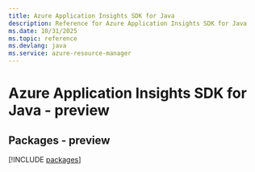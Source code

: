 ```yaml
---
title: Azure Application Insights SDK for Java
description: Reference for Azure Application Insights SDK for Java
ms.date: 10/31/2025
ms.topic: reference
ms.devlang: java
ms.service: azure-resource-manager
---
```

# Azure Application Insights SDK for Java - preview
## Packages - preview
[!INCLUDE [packages](application-insights-index.md)]